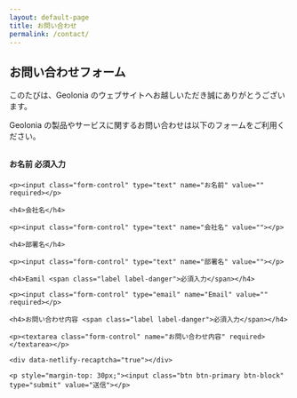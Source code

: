 ```yaml
---
layout: default-page
title: お問い合わせ
permalink: /contact/
---
```


## お問い合わせフォーム

このたびは、Geolonia のウェブサイトへお越しいただき誠にありがとうございます。

Geolonia の製品やサービスに関するお問い合わせは以下のフォームをご利用ください。


<div class="well form-group" style="margin: 30px 0;">
  <form class="contact" name="contact" method="POST" action="/thanks/index.html" data-netlify-recaptcha="true" data-netlify="true">
    <h4>お名前 <span class="label label-danger">必須入力</span></h4>

    <p><input class="form-control" type="text" name="お名前" value="" required></p>

    <h4>会社名</h4>

    <p><input class="form-control" type="text" name="会社名" value=""></p>

    <h4>部署名</h4>

    <p><input class="form-control" type="text" name="部署名" value=""></p>

    <h4>Eamil <span class="label label-danger">必須入力</span></h4>

    <p><input class="form-control" type="email" name="Email" value="" required></p>

    <h4>お問い合わせ内容 <span class="label label-danger">必須入力</span></h4>

    <p><textarea class="form-control" name="お問い合わせ内容" required></textarea></p>

    <div data-netlify-recaptcha="true"></div>

    <p style="margin-top: 30px;"><input class="btn btn-primary btn-block" type="submit" value="送信"></p>
  </form>
</div>
